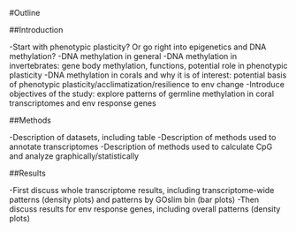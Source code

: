 #Outline

##Introduction

-Start with phenotypic plasticity? Or go right into epigenetics and DNA methylation?
-DNA methylation in general
-DNA methylation in invertebrates: gene body methylation, functions, potential role in phenotypic plasticity
-DNA methylation in corals and why it is of interest: potential basis of phenotypic plasticity/acclimatization/resilience to env change
-Introduce objectives of the study: explore patterns of germline methylation in coral transcriptomes and env response genes

##Methods

-Description of datasets, including table
-Description of methods used to annotate transcriptomes
-Description of methods used to calculate CpG and analyze graphically/statistically

##Results

-First discuss whole transcriptome results, including transcriptome-wide patterns (density plots) and patterns by GOslim bin (bar plots)
-Then discuss results for env response genes, including overall patterns (density plots)
